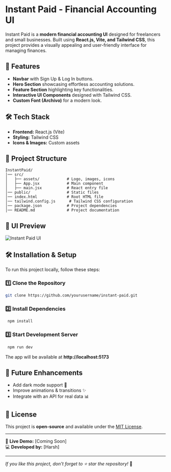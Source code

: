 # Instant Paid - Financial Accounting UI

Instant Paid is a **modern financial accounting UI** designed for freelancers and small businesses. Built using **React.js, Vite, and Tailwind CSS**, this project provides a visually appealing and user-friendly interface for managing finances.

## 🚀 Features
- **Navbar** with Sign Up & Log In buttons.
- **Hero Section** showcasing effortless accounting solutions.
- **Feature Section** highlighting key functionalities.
- **Interactive UI Components** designed with Tailwind CSS.
- **Custom Font (Archivo)** for a modern look.

## 🛠️ Tech Stack
- **Frontend:** React.js (Vite)
- **Styling:** Tailwind CSS
- **Icons & Images:** Custom assets

## 📂 Project Structure
```
InstantPaid/
│── src/
│   ├── assets/            # Logo, images, icons
│   ├── App.jsx            # Main component
│   ├── main.jsx           # React entry file
│── public/                # Static files
│── index.html             # Root HTML file
│── tailwind.config.js      # Tailwind CSS configuration
│── package.json           # Project dependencies
│── README.md              # Project documentation
```

## 🎨 UI Preview
![Instant Paid UI](src/assets/preview.png)

## 🛠️ Installation & Setup
To run this project locally, follow these steps:

### 1️⃣ Clone the Repository
```sh
git clone https://github.com/yourusername/instant-paid.git
```

### 2️⃣ Install Dependencies
```sh
 npm install
```

### 3️⃣ Start Development Server
```sh
 npm run dev
```
The app will be available at **http://localhost:5173**

## 🎯 Future Enhancements
- Add dark mode support 🌙
- Improve animations & transitions ✨
- Integrate with an API for real data 📊

## 📜 License
This project is **open-source** and available under the [MIT License](LICENSE).

---

🔗 **Live Demo:** [Coming Soon]  
💻 **Developed by:** [Harsh]

---

_If you like this project, don't forget to ⭐ star the repository!_ 🚀

